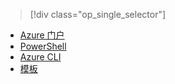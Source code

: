 > [!div class="op_single_selector"]
- [Azure 门户](../articles/virtual-network/virtual-network-deploy-static-pip-arm-portal.md)
- [PowerShell](../articles/virtual-network/virtual-network-deploy-static-pip-arm-ps.md)
- [Azure CLI](../articles/virtual-network/virtual-network-deploy-static-pip-arm-cli.md)
- [模板](../articles/virtual-network/virtual-network-deploy-static-pip-arm-template.md)

<!--HONumber=Nov16_HO3-->


